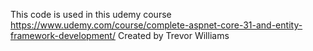 This code is used in this udemy course https://www.udemy.com/course/complete-aspnet-core-31-and-entity-framework-development/
Created by Trevor Williams
